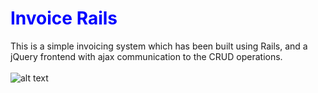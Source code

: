 <h1 style="color: blue">Invoice Rails</h1>

This is a simple invoicing system which has been built using Rails, and a jQuery frontend with ajax communication to the CRUD operations.
<br><br>
![alt text](https://github.com/markwiggles/invoice_rails/raw/master/app/assets/images/invoice_image.png "invoice")


